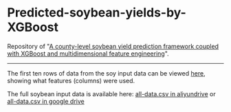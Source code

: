 # Predicted-soybean-yields-by-XGBoost
 Repository of "[A county-level soybean yield prediction framework coupled with XGBoost and multidimensional feature engineering](https://doi.org/10.1016/j.jag.2023.103269)".

------

The first ten rows of data from the soy input data can be viewed [here](https://github.com/Pinery-lee/Predicted-soybean-yields-by-XGBoost/tree/main/data), showing what features (columns) were used.

The full soybean input data is available here: [all-data.csv in aliyundrive](https://www.aliyundrive.com/s/BWngaLBpLbL) or [all-data.csv in google drive](https://drive.google.com/file/d/1sN88IUqi8iH0fuI5kNcRyG_zR0UYQhuL/view?usp=sharing)

